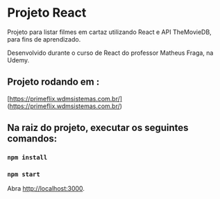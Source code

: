 # Projeto React

Projeto para listar filmes em cartaz utilizando React e API TheMovieDB, para fins de aprendizado.

Desenvolvido durante o curso de React do professor Matheus Fraga, na Udemy.

## Projeto rodando em :
[https://primeflix.wdmsistemas.com.br/] (https://primeflix.wdmsistemas.com.br/)

## Na raiz do projeto, executar os seguintes comandos:

### `npm install`
### `npm start`

Abra [http://localhost:3000](http://localhost:3000).


